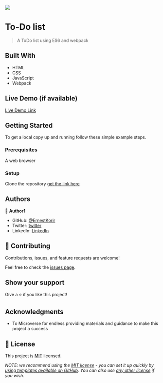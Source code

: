 ![](https://img.shields.io/badge/Microverse-blueviolet)

# To-Do list

>A ToDo list using ES6 and webpack


## Built With

- HTML
- CSS
- JavaScript
- Webpack

## Live Demo (if available)

[Live Demo Link](https://livedemo.com)


## Getting Started

To get a local copy up and running follow these simple example steps.

### Prerequisites
 A web browser
### Setup
Clone the repository [get the link here](https://github.com/ernestkorir/ToDo-List)


## Authors

👤 **Author1**

- GitHub: [@ErnestKorir](https://github.com/githubhandle)
- Twitter: [twitter](https://twitter.com/ernestbore3)
- LinkedIn: [LinkedIn](https://linkedin.com/in/ernest-bore-3b6042211)

## 🤝 Contributing

Contributions, issues, and feature requests are welcome!

Feel free to check the [issues page](../../issues/).

## Show your support

Give a ⭐️ if you like this project!

## Acknowledgments

- To Microverse for endless providing materials and guidance to make this project a success

## 📝 License

This project is [MIT](./MIT.md) licensed.

_NOTE: we recommend using the [MIT license](https://choosealicense.com/licenses/mit/) - you can set it up quickly by [using templates available on GitHub](https://docs.github.com/en/communities/setting-up-your-project-for-healthy-contributions/adding-a-license-to-a-repository). You can also use [any other license](https://choosealicense.com/licenses/) if you wish._
